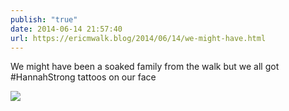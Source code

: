 ```yaml
---
publish: "true"
date: 2014-06-14 21:57:40
url: https://ericmwalk.blog/2014/06/14/we-might-have.html
---
```


We might have been a soaked family from the walk but we all got #HannahStrong tattoos on our face

![](https://ericmwalk.blog/uploads/2022/d2ce33e96f.jpg)